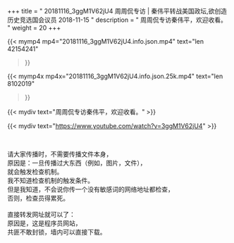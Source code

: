 +++
title = " 20181116_3ggM1V62jU4 周周侃专访 | 秦伟平转战美国政坛,欲创造历史竞选国会议员 2018-11-15 "
description = " 周周侃专访秦伟平，欢迎收看。 "
weight = 20
+++

{{< mymp4 mp4="20181116_3ggM1V62jU4.info.json.mp4" 
text="len 42154241"
>}}

{{< mymp4x  mp4x="20181116_3ggM1V62jU4.info.json.25k.mp4"
text="len 8102019"
>}}


{{< mydiv text="周周侃专访秦伟平，欢迎收看。" >}}
<br>

{{< mydiv text="https://www.youtube.com/watch?v=3ggM1V62jU4" >}}


<br>

请大家传播时，不需要传播文件本身，<br>
原因是：一旦传播过大东西（例如，图片，文件），<br>
就会触发检查机制。<br>
我不知道检查机制的触发条件。<br>
但是我知道，不会说你传一个没有敏感词的网络地址都检查，<br>
否则，检查员得累死。<br><br>
直接转发网址就可以了：<br>
原因是，这是程序员网站，<br>
共匪不敢封锁，墙内可以直接下载。


